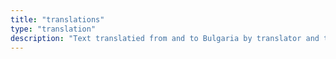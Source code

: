 ```yaml
---
title: "translations"
type: "translation"
description: "Text translatied from and to Bulgaria by translator and theorist Nikola Stoyanov."
---
```

